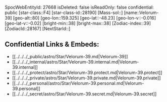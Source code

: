 ﻿---
location: [-48.23,159.325,80]
type: Star
tags:
- astro/Star

---
SpocWebEntityId: 27668
isDeleted: false
isReadOnly: false
confidential: public
[star-class::F4]
[star-class-id::28190]
[Mass-sol::]
[name::Velorum-39]
[geo-alt::80]
[geo-lon::159.325]
[geo-lat::-48.23]
[geo-lon-v::-0.016]
[geo-lat-v::-0.02]
[bright-min::38]
[bright-max::38]
[Zodiac-index::39]
[ZodiacId::28167]
[NextStarId::]



## Confidential Links & Embeds: 
- [[../../../_public/astro/Star/Velorum-39.md|Velorum-39]] 
- [[../../../_internal/astro/Star/Velorum-39.internal.md|Velorum-39.internal]] 
- [[../../../_protect/astro/Star/Velorum-39.protect.md|Velorum-39.protect]] 
- [[../../../_private/astro/Star/Velorum-39.private.md|Velorum-39.private]] 
- [[../../../_personal/astro/Star/Velorum-39.personal.md|Velorum-39.personal]] 
- [[../../../_secret/astro/Star/Velorum-39.secret.md|Velorum-39.secret]] 
